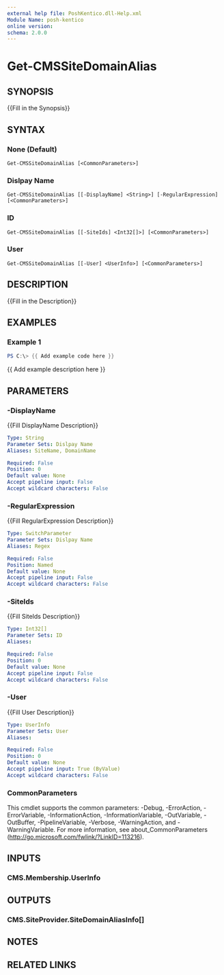 ```yaml
---
external help file: PoshKentico.dll-Help.xml
Module Name: posh-kentico
online version:
schema: 2.0.0
---
```


# Get-CMSSiteDomainAlias

## SYNOPSIS
{{Fill in the Synopsis}}

## SYNTAX

### None (Default)
```
Get-CMSSiteDomainAlias [<CommonParameters>]
```

### Dislpay Name
```
Get-CMSSiteDomainAlias [[-DisplayName] <String>] [-RegularExpression] [<CommonParameters>]
```

### ID
```
Get-CMSSiteDomainAlias [[-SiteIds] <Int32[]>] [<CommonParameters>]
```

### User
```
Get-CMSSiteDomainAlias [[-User] <UserInfo>] [<CommonParameters>]
```

## DESCRIPTION
{{Fill in the Description}}

## EXAMPLES

### Example 1
```powershell
PS C:\> {{ Add example code here }}
```

{{ Add example description here }}

## PARAMETERS

### -DisplayName
{{Fill DisplayName Description}}

```yaml
Type: String
Parameter Sets: Dislpay Name
Aliases: SiteName, DomainName

Required: False
Position: 0
Default value: None
Accept pipeline input: False
Accept wildcard characters: False
```

### -RegularExpression
{{Fill RegularExpression Description}}

```yaml
Type: SwitchParameter
Parameter Sets: Dislpay Name
Aliases: Regex

Required: False
Position: Named
Default value: None
Accept pipeline input: False
Accept wildcard characters: False
```

### -SiteIds
{{Fill SiteIds Description}}

```yaml
Type: Int32[]
Parameter Sets: ID
Aliases:

Required: False
Position: 0
Default value: None
Accept pipeline input: False
Accept wildcard characters: False
```

### -User
{{Fill User Description}}

```yaml
Type: UserInfo
Parameter Sets: User
Aliases:

Required: False
Position: 0
Default value: None
Accept pipeline input: True (ByValue)
Accept wildcard characters: False
```

### CommonParameters
This cmdlet supports the common parameters: -Debug, -ErrorAction, -ErrorVariable, -InformationAction, -InformationVariable, -OutVariable, -OutBuffer, -PipelineVariable, -Verbose, -WarningAction, and -WarningVariable.
For more information, see about_CommonParameters (http://go.microsoft.com/fwlink/?LinkID=113216).

## INPUTS

### CMS.Membership.UserInfo

## OUTPUTS

### CMS.SiteProvider.SiteDomainAliasInfo[]

## NOTES

## RELATED LINKS
